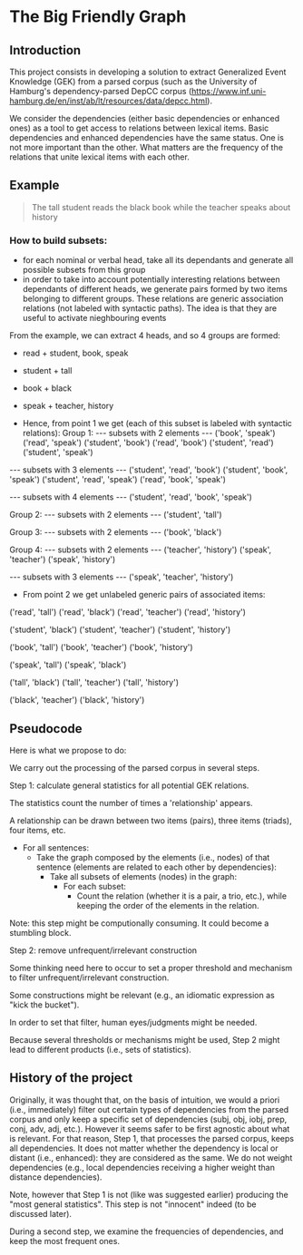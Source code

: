# The Big Friendly Graph

## Introduction

This project consists in developing a solution to extract Generalized Event Knowledge (GEK) from a parsed corpus (such as the University of Hamburg's dependency-parsed DepCC corpus (https://www.inf.uni-hamburg.de/en/inst/ab/lt/resources/data/depcc.html).

We consider the dependencies (either basic dependencies or enhanced ones) as a tool to get access to relations between lexical items. Basic dependencies and enhanced dependencies have the same status. One is not more important than the other. What matters are the frequency of the relations that unite lexical items with each other.


## Example

> The tall student reads the black book while the teacher speaks about history

### How to build subsets:
* for each nominal or verbal head, take all its dependants and generate all possible subsets from this group
* in order to take into account potentially interesting relations between dependants of different heads, we generate pairs formed by two items belonging to different groups. These relations are generic association relations (not labeled with syntactic paths). The idea is that they are useful to activate nieghbouring events

From the example, we can extract 4 heads, and so 4 groups are formed:
* read + student, book, speak
* student + tall
* book + black
* speak + teacher, history


* Hence, from point 1 we get (each of this subset is labeled with syntactic relations):
Group 1:
--- subsets with 2 elements ---
('book', 'speak')
('read', 'speak')
('student', 'book')
('read', 'book')
('student', 'read')
('student', 'speak')

--- subsets with 3 elements ---
('student', 'read', 'book')
('student', 'book', 'speak')
('student', 'read', 'speak')
('read', 'book', 'speak')

--- subsets with 4 elements ---
('student', 'read', 'book', 'speak')

Group 2:
--- subsets with 2 elements ---
('student', 'tall')

Group 3:
--- subsets with 2 elements ---
('book', 'black')

Group 4:
--- subsets with 2 elements ---
('teacher', 'history')
('speak', 'teacher')
('speak', 'history')

--- subsets with 3 elements ---
('speak', 'teacher', 'history')

* From point 2 we get unlabeled generic pairs of associated items:

('read', 'tall')
('read', 'black')
('read', 'teacher')
('read', 'history')

('student', 'black')
('student', 'teacher')
('student', 'history')

('book', 'tall')
('book', 'teacher')
('book', 'history')

('speak', 'tall')
('speak', 'black')

('tall', 'black')
('tall', 'teacher')
('tall', 'history')

('black', 'teacher')
('black', 'history')


## Pseudocode
Here is what we propose to do:

We carry out the processing of the parsed corpus in several steps.

Step 1: calculate general statistics for all potential GEK relations.

The statistics count the number of times a 'relationship' appears.

A relationship can be drawn between two items (pairs), three items (triads), four items, etc.

* For all sentences:
    * Take the graph composed by the elements (i.e., nodes) of that sentence (elements are related to each other by dependencies):
	    * Take all subsets of elements (nodes) in the graph:
		    * For each subset:
		    	* Count the relation (whether it is a pair, a trio, etc.), while keeping the order of the elements in the relation.     


Note: this step might be computionally consuming. It could become a stumbling block.



Step 2: remove unfrequent/irrelevant construction

Some thinking need here to occur to set a proper threshold and mechanism to filter unfrequent/irrelevant construction.

Some constructions might be relevant (e.g., an idiomatic expression as "kick the bucket").

In order to set that filter, human eyes/judgments might be needed.

Because several thresholds or mechanisms might be used, Step 2 might lead to different products (i.e., sets of statistics).





## History of the project

Originally, it was thought that, on the basis of intuition, we would a priori (i.e., immediately) filter out certain types of dependencies from the parsed corpus and only keep a specific set of dependencies (subj, obj, iobj, prep, conj, adv, adj, etc.). However it seems safer to be first agnostic about what is relevant. For that reason, Step 1, that processes the parsed corpus, keeps all dependencies. It does not matter whether the dependency is local or distant (i.e., enhanced): they are considered as the same. We do not weight dependencies (e.g., local dependencies receiving a higher weight than distance dependencies).

Note, however that Step 1 is not (like was suggested earlier) producing the "most general statistics". This step is not "innocent" indeed (to be discussed later).

During a second step, we examine the frequencies of dependencies, and keep the most frequent ones.



